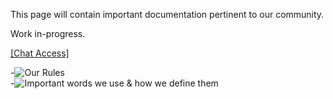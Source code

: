 This page will contain important documentation pertinent to our community.

Work in-progress.

[[Chat Access]](https://matrix.to/#/#aznet-entry:matrix.org)  

-![Our Rules]()  
-![Important words we use & how we define them](https://github.com/Az-Net/Az-Net/tree/main/Definitions)  
